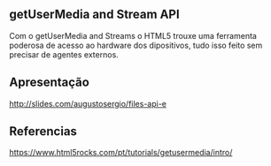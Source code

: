 ## getUserMedia and Stream API

Com o getUserMedia and Streams o HTML5 trouxe uma ferramenta poderosa de acesso ao hardware dos dipositivos, tudo isso feito sem precisar de agentes externos.

## Apresentação

http://slides.com/augustosergio/files-api-e

## Referencias

https://www.html5rocks.com/pt/tutorials/getusermedia/intro/


